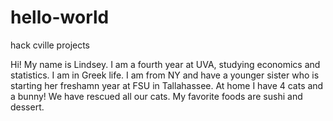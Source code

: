 # hello-world
hack cville projects

Hi! My name is Lindsey. I am a fourth year at UVA, studying economics and statistics. I am in Greek life. I am from NY and have a younger sister who is starting her freshamn year at FSU in Tallahassee. At home I have 4 cats and a bunny! We have rescued all our cats. My favorite foods are sushi and dessert.
